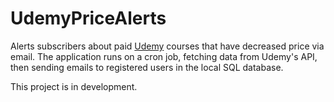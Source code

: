 # UdemyPriceAlerts
Alerts subscribers about paid [Udemy](https://www.udemy.com) courses that have decreased price via email. 
The application runs on a cron job, fetching data from Udemy's API, then sending emails to registered users in the local SQL database. 

This project is in development. 
